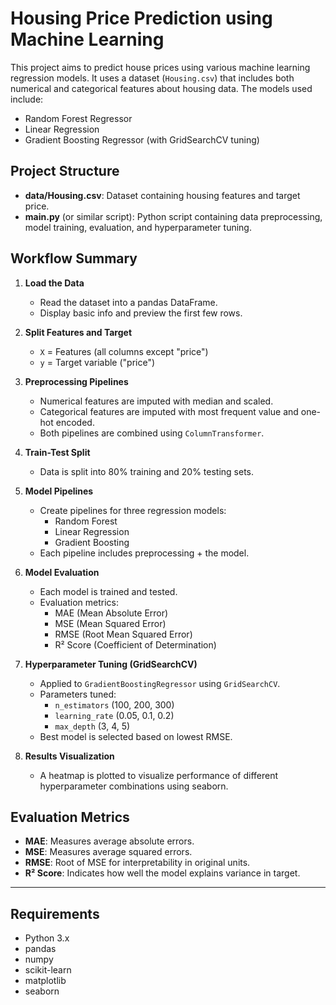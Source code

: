 # Housing Price Prediction using Machine Learning

This project aims to predict house prices using various machine learning regression models. It uses a dataset (`Housing.csv`) that includes both numerical and categorical features about housing data. The models used include:

- Random Forest Regressor
- Linear Regression
- Gradient Boosting Regressor (with GridSearchCV tuning)


## Project Structure

- **data/Housing.csv**: Dataset containing housing features and target price.
- **main.py** (or similar script): Python script containing data preprocessing, model training, evaluation, and hyperparameter tuning.


## Workflow Summary

1. **Load the Data**
   - Read the dataset into a pandas DataFrame.
   - Display basic info and preview the first few rows.

2. **Split Features and Target**
   - `X` = Features (all columns except "price")
   - `y` = Target variable ("price")

3. **Preprocessing Pipelines**
   - Numerical features are imputed with median and scaled.
   - Categorical features are imputed with most frequent value and one-hot encoded.
   - Both pipelines are combined using `ColumnTransformer`.

4. **Train-Test Split**
   - Data is split into 80% training and 20% testing sets.

5. **Model Pipelines**
   - Create pipelines for three regression models:
     - Random Forest
     - Linear Regression
     - Gradient Boosting
   - Each pipeline includes preprocessing + the model.

6. **Model Evaluation**
   - Each model is trained and tested.
   - Evaluation metrics:
     - MAE (Mean Absolute Error)
     - MSE (Mean Squared Error)
     - RMSE (Root Mean Squared Error)
     - R² Score (Coefficient of Determination)

7. **Hyperparameter Tuning (GridSearchCV)**
   - Applied to `GradientBoostingRegressor` using `GridSearchCV`.
   - Parameters tuned:
     - `n_estimators` (100, 200, 300)
     - `learning_rate` (0.05, 0.1, 0.2)
     - `max_depth` (3, 4, 5)
   - Best model is selected based on lowest RMSE.

8. **Results Visualization**
   - A heatmap is plotted to visualize performance of different hyperparameter combinations using seaborn.


## Evaluation Metrics

- **MAE**: Measures average absolute errors.
- **MSE**: Measures average squared errors.
- **RMSE**: Root of MSE for interpretability in original units.
- **R² Score**: Indicates how well the model explains variance in target.

---

## Requirements

- Python 3.x
- pandas
- numpy
- scikit-learn
- matplotlib
- seaborn
